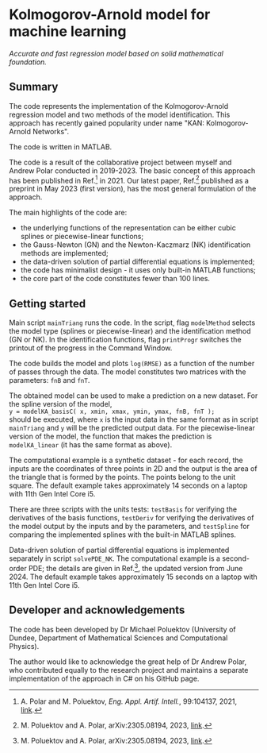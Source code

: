# Kolmogorov-Arnold model for machine learning

_Accurate and fast regression model based on solid mathematical foundation._

## Summary

The code represents the implementation of the Kolmogorov-Arnold regression model and two methods of the model identification. This approach has recently gained popularity under name "KAN: Kolmogorov-Arnold Networks".

The code is written in MATLAB.

The code is a result of the collaborative project between myself and Andrew Polar conducted in 2019-2023. The basic concept of this approach has been published in Ref.[^1] in 2021. Our latest paper, Ref.[^2] published as a preprint in May 2023 (first version), has the most general formulation of the approach. 

The main highlights of the code are:
- the underlying functions of the representation can be either cubic splines or piecewise-linear functions;
- the Gauss-Newton (GN) and the Newton-Kaczmarz (NK) identification methods are implemented;
- the data-driven solution of partial differential equations is implemented;
- the code has minimalist design - it uses only built-in MATLAB functions;
- the core part of the code constitutes fewer than 100 lines.

## Getting started

Main script `mainTriang` runs the code. In the script, flag `modelMethod` selects the model type (splines or piecewise-linear) and the identification method (GN or NK). In the identification functions, flag `printProgr` switches the printout of the progress in the Command Window.

The code builds the model and plots `log(RMSE)` as a function of the number of passes through the data. The model constitutes two matrices with the parameters: `fnB` and `fnT`. 

The obtained model can be used to make a prediction on a new dataset. For the spline version of the model,\
`y = modelKA_basisC( x, xmin, xmax, ymin, ymax, fnB, fnT );`\
should be executed, where `x` is the input data in the same format as in script `mainTriang` and `y` will be the predicted output data. For the piecewise-linear version of the model, the function that makes the prediction is `modelKA_linear` (it has the same format as above).

The computational example is a synthetic dataset - for each record, the inputs are the coordinates of three points in 2D and the output is the area of the triangle that is formed by the points. The points belong to the unit square. The default example takes approximately 14 seconds on a laptop with 11th Gen Intel Core i5.

There are three scripts with the units tests: `testBasis` for verifying the derivatives of the basis functions, `testDeriv` for verifying the derivatives of the model output by the inputs and by the parameters, and `testSpline` for comparing the implemented splines with the built-in MATLAB splines.

Data-driven solution of partial differential equations is implemented separately in script `solvePDE_NK`. The computational example is a second-order PDE; the details are given in Ref.[^2], the updated version from June 2024. The default example takes approximately 15 seconds on a laptop with 11th Gen Intel Core i5.

## Developer and acknowledgements

The code has been developed by Dr Michael Poluektov (University of Dundee, Department of Mathematical Sciences and Computational Physics). 

The author would like to acknowledge the great help of Dr Andrew Polar, who contributed equally to the research project and maintains a separate implementation of the approach in C# on his GitHub page. 

[^1]: A. Polar and M. Poluektov, _Eng. Appl. Artif. Intell._, 99:104137, 2021, [link](https://www.sciencedirect.com/science/article/abs/pii/S0952197620303742).
[^2]: M. Poluektov and A. Polar, arXiv:2305.08194, 2023, [link](https://arxiv.org/abs/2305.08194).